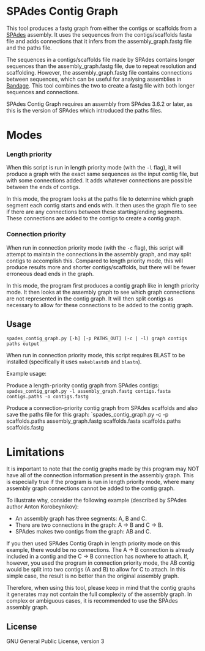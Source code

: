 # SPAdes Contig Graph

This tool produces a fastg graph from either the contigs or scaffolds from a [SPAdes](http://bioinf.spbau.ru/spades) assembly.  It uses the sequences from the contigs/scaffolds fasta file and adds connections that it infers from the assembly_graph.fastg file and the paths file.

The sequences in a contigs/scaffolds file made by SPAdes contains longer sequences than the assembly_graph.fastg file, due to repeat resolution and scaffolding.  However, the assembly_graph.fastg file contains connections between sequences, which can be useful for analysing assemblies in [Bandage](http://rrwick.github.io/Bandage/).  This tool combines the two to create a fastg file with both longer sequences and connections.

SPAdes Contig Graph requires an assembly from SPAdes 3.6.2 or later, as this is the version of SPAdes which introduced the paths files.



# Modes

### Length priority

When this script is run in length priority mode (with the `-l` flag), it will produce a graph with the exact same sequences as the input contig file, but with some connections added.  It adds whatever connections are possible between the ends of contigs.

In this mode, the program looks at the paths file to determine which graph segment each contig starts and ends with.  It then uses the graph file to see if there are any connections between these starting/ending segments.  These connections are added to the contigs to create a contig graph.

### Connection priority

When run in connection priority mode (with the `-c` flag), this script will attempt to maintain the connections in the assembly graph, and may split contigs to accomplish this.  Compared to length priority mode, this will produce results more and shorter contigs/scaffolds, but there will be fewer erroneous dead ends in the graph.

In this mode, the program first produces a contig graph like in length priority mode.  It then looks at the assembly graph to see which graph connections are not represented in the contig graph.  It will then split contigs as necessary to allow for these connections to be added to the contig graph.



## Usage

```spades_contig_graph.py [-h] [-p PATHS_OUT] (-c | -l) graph contigs paths output```

When run in connection priority mode, this script requires BLAST to be installed (specifically it uses `makeblastdb` and `blastn`).

Example usage:

Produce a length-priority contig graph from SPAdes contigs:
`spades_contig_graph.py -l assembly_graph.fastg contigs.fasta contigs.paths -o contigs.fastg`

Produce a connection-priority contig graph from SPAdes scaffolds and also save the paths file for this graph:
`spades_contig_graph.py -c -p scaffolds.paths assembly_graph.fastg scaffolds.fasta scaffolds.paths scaffolds.fastg



# Limitations

It is important to note that the contig graphs made by this program may NOT have all of the connection information present in the assembly graph.  This is especially true if the program is run in length priority mode, where many assembly graph connections cannot be added to the contig graph.

To illustrate why, consider the following example (described by SPAdes author Anton Korobeynikov):
* An assembly graph has three segments: A, B and C.
* There are two connections in the graph: A -> B and C -> B.
* SPAdes makes two contigs from the graph: AB and C.

If you then used SPAdes Contig Graph in length priority mode on this example, there would be no connections.  The A -> B connection is already included in a contig and the C -> B connection has nowhere to attach.  If, however, you used the program in connection priority mode, the AB contig would be split into two contigs (A and B) to allow for C to attach.  In this simple case, the result is no better than the original assembly graph.

Therefore, when using this tool, please keep in mind that the contig graphs it generates may not contain the full complexity of the assembly graph.  In complex or ambiguous cases, it is recommended to use the SPAdes assembly graph.



## License

GNU General Public License, version 3
